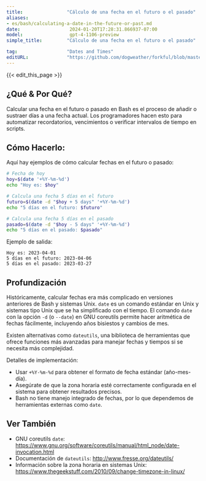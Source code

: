 ```yaml
---
title:                "Cálculo de una fecha en el futuro o el pasado"
aliases:
- es/bash/calculating-a-date-in-the-future-or-past.md
date:                  2024-01-20T17:28:31.866937-07:00
model:                 gpt-4-1106-preview
simple_title:         "Cálculo de una fecha en el futuro o el pasado"

tag:                  "Dates and Times"
editURL:              "https://github.com/dogweather/forkful/blob/master/content/es/bash/calculating-a-date-in-the-future-or-past.md"
---
```


{{< edit_this_page >}}

## ¿Qué & Por Qué?
Calcular una fecha en el futuro o pasado en Bash es el proceso de añadir o sustraer días a una fecha actual. Los programadores hacen esto para automatizar recordatorios, vencimientos o verificar intervalos de tiempo en scripts.

## Cómo Hacerlo:
Aquí hay ejemplos de cómo calcular fechas en el futuro o pasado:

```Bash
# Fecha de hoy
hoy=$(date '+%Y-%m-%d')
echo "Hoy es: $hoy"

# Calcula una fecha 5 días en el futuro
futuro=$(date -d "$hoy + 5 days" '+%Y-%m-%d')
echo "5 días en el futuro: $futuro"

# Calcula una fecha 5 días en el pasado
pasado=$(date -d "$hoy - 5 days" '+%Y-%m-%d')
echo "5 días en el pasado: $pasado"
```

Ejemplo de salida:
```
Hoy es: 2023-04-01
5 días en el futuro: 2023-04-06
5 días en el pasado: 2023-03-27
```

## Profundización
Históricamente, calcular fechas era más complicado en versiones anteriores de Bash y sistemas Unix. `date` es un comando estándar en Unix y sistemas tipo Unix que se ha simplificado con el tiempo. El comando `date` con la opción `-d` (o `--date`) en GNU coreutils permite hacer aritmética de fechas fácilmente, incluyendo años bisiestos y cambios de mes.

Existen alternativas como `dateutils`, una biblioteca de herramientas que ofrece funciones más avanzadas para manejar fechas y tiempos si se necesita más complejidad.

Detalles de implementación:
- Usar `+%Y-%m-%d` para obtener el formato de fecha estándar (año-mes-día).
- Asegúrate de que la zona horaria esté correctamente configurada en el sistema para obtener resultados precisos.
- Bash no tiene manejo integrado de fechas, por lo que dependemos de herramientas externas como `date`.

## Ver También
- GNU coreutils `date`: https://www.gnu.org/software/coreutils/manual/html_node/date-invocation.html
- Documentación de `dateutils`: http://www.fresse.org/dateutils/
- Información sobre la zona horaria en sistemas Unix: https://www.thegeekstuff.com/2010/09/change-timezone-in-linux/
